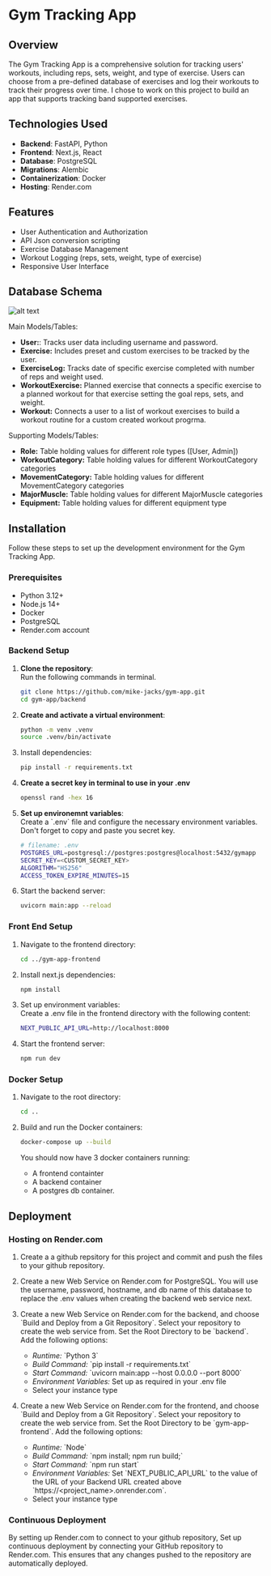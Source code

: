 # Gym Tracking App

## Overview

The Gym Tracking App is a comprehensive solution for tracking users' workouts, including reps, sets, weight, and type of exercise. Users can choose from a pre-defined database of exercises and log their workouts to track their progress over time. I chose to work on this project to build an app that supports tracking band supported exercises.

## Technologies Used

- **Backend**: FastAPI, Python
- **Frontend**: Next.js, React
- **Database**: PostgreSQL
- **Migrations**: Alembic
- **Containerization**: Docker
- **Hosting**: Render.com

## Features

- User Authentication and Authorization
- API Json conversion scripting
- Exercise Database Management
- Workout Logging (reps, sets, weight, type of exercise)
- Responsive User Interface

## Database Schema

![alt text](<docs/images/Screenshot 2024-05-15 at 8.14.45 PM.png>)

Main Models/Tables:

- **User:**: Tracks user data including username and password.
- **Exercise:** Includes preset and custom exercises to be tracked by the user.
- **ExerciseLog:** Tracks date of specific exercise completed with number of reps and weight used.
- **WorkoutExercise:** Planned exercise that connects a specific exercise to a planned workout for that exercise setting the goal reps, sets, and weight.
- **Workout:** Connects a user to a list of workout exercises to build a workout routine for a custom created workout progrma.

Supporting Models/Tables:

- **Role:** Table holding values for different role types ([User, Admin])
- **WorkoutCategory:** Table holding values for different WorkoutCategory categories
- **MovementCategory:** Table holding values for different MovementCategory categories
- **MajorMuscle:** Table holding values for different MajorMuscle categories
- **Equipment:** Table holding values for different equipment type

## Installation

Follow these steps to set up the development environment for the Gym Tracking App.

### Prerequisites

- Python 3.12+
- Node.js 14+
- Docker
- PostgreSQL
- Render.com account

### Backend Setup

1. **Clone the repository**:  
   Run the following commands in terminal.
   ```sh
   git clone https://github.com/mike-jacks/gym-app.git
   cd gym-app/backend
   ```
2. **Create and activate a virtual environment**:
   ```sh
   python -m venv .venv
   source .venv/bin/activate
   ```
3. Install dependencies:

   ```sh
   pip install -r requirements.txt
   ```

4. **Create a secret key in terminal to use in your .env**

   ```sh
   openssl rand -hex 16
   ```

5. **Set up environemnt variables**:  
   Create a \`.env\` file and configure the necessary environment variables. Don't forget to copy and paste you secret key.

   ```sh
   # filename: .env
   POSTGRES_URL=postgresql://postgres:postgres@localhost:5432/gymapp
   SECRET_KEY=<CUSTOM_SECRET_KEY>
   ALGORITHM="HS256"
   ACCESS_TOKEN_EXPIRE_MINUTES=15
   ```

6. Start the backend server:
   ```sh
   uvicorn main:app --reload
   ```

### Front End Setup

1. Navigate to the frontend directory:

   ```sh
   cd ../gym-app-frontend
   ```

2. Install next.js dependencies:
   ```sh
   npm install
   ```
3. Set up environment variables:  
   Create a .env file in the frontend directory with the following content:
   ```sh
   NEXT_PUBLIC_API_URL=http://localhost:8000
   ```
4. Start the frontend server:
   ```sh
   npm run dev
   ```

### Docker Setup

1. Navigate to the root directory:

   ```sh
   cd ..
   ```

2. Build and run the Docker containers:
   ```sh
   docker-compose up --build
   ```
   You should now have 3 docker containers running:
   - A frontend containter
   - A backend container
   - A postgres db container.

## Deployment

### Hosting on Render.com

1. Create a a github repsitory for this project and commit and push the files to your github repository.
2. Create a new Web Service on Render.com for PostgreSQL. You will use the username, password, hostname, and db name of this database to replace the .env values when creating the backend web service next.
3. Create a new Web Service on Render.com for the backend, and choose \`Build and Deploy from a Git Repository\`. Select your repository to create the web service from. Set the Root Directory to be \`backend\`. Add the following options:

   - _Runtime:_ \`Python 3\`
   - _Build Command:_ \`pip install -r requirements.txt\`
   - _Start Command:_ \`uvicorn main:app --host 0.0.0.0 --port 8000\`
   - _Environment Variables:_ Set up as required in your .env file
   - Select your instance type

4. Create a new Web Service on Render.com for the frontend, and choose \`Build and Deploy from a Git Repository\`. Select your repository to create the web service from. Set the Root Directory to be \`gym-app-frontend\`. Add the following options:
   - _Runtime:_ \`Node\`
   - _Build Command:_ \`npm install; npm run build;\`
   - _Start Command:_ \`npm run start\`
   - _Environment Variables:_ Set \`NEXT_PUBLIC_API_URL\` to the value of the URL of your Backend URL created above \`https://<project_name>.onrender.com\`.
   - Select your instance type

### Continuous Deployment

By setting up Render.com to connect to your github repository, Set up continuous deployment by connecting your GitHub repository to Render.com. This ensures that any changes pushed to the repository are automatically deployed.
